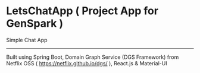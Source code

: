 # LetsChatApp ( Project App for GenSpark )

Simple Chat App
________________

Built using Spring Boot, Domain Graph Service (DGS Framework) from Netflix OSS ( https://netflix.github.io/dgs/ ), React.js & Material-UI

